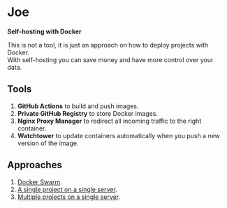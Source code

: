 # Joe

**Self-hosting with Docker**

This is not a tool, it is just an approach on how to deploy projects with Docker.   
With self-hosting you can save money and have more control over your data.

## Tools

1. **GitHub Actions** to build and push images. 
1. **Private GitHub Registry** to store Docker images.
1. **Nginx Proxy Manager** to redirect all incoming traffic to the right container.
1. **Watchtower** to update containers automatically when you push a new version of the image.

## Approaches

1. [Docker Swarm](swarm/README.md).
1. [A single project on a single server](single/README.md).
1. [Multiple projects on a single server](multiple/README.md).

